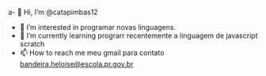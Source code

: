 a- 👋 Hi, I’m @catapimbas12
- 👀 I’m interested in  programar novas linguagens.
- 🌱 I’m currently learning prograrr  recentemente a linguagem de  javascript scratch
- 📫 How to reach me  meu gmail  para contato  bandeira.heloise@escola.pr.gov.br
